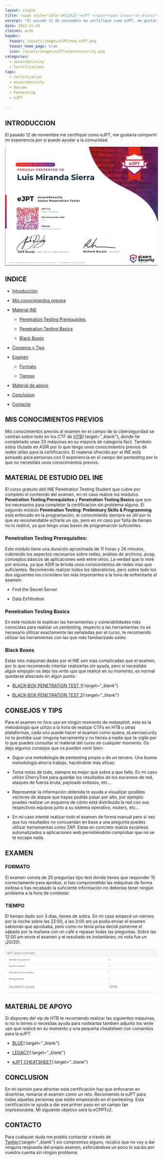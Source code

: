 ```yaml
---
layout: single
title: <span style="color:#E2262E">eJPT </span><span class="en_blanco">-</span><span class="elearnsecurity_rojo"> e</span><span class="elearnsecurity_azul">Learn</span><span class="elearnsecurity_morado">Security </span><span class="en_blanco">- </span><span class="es_rojo">E</span><span class="es_amarillo">S</span><span class="es_rojo">P</span>
excerpt: "El pasado 12 de noviembre me certifiqué como eJPT, me gustaría compartir mi experiencia por si puede ayudar a la comunidad."
date: 2022-11-29
classes: wide
header:
  teaser: /assets/images/eJPT/new_eJPT.png
  teaser_home_page: true
  icon: /assets/images/eJPT/elearnsecurity.png
categories:
  - eLearnSecurity
  - Certifications
tags:
  - Certification
  - eLearnSecurity
  - Review
  - Pentesting
  - eJPT

---
```


## INTRODUCCION

El pasado 12 de noviembre me certifiqué como eJPT, me gustaría compartir mi experiencia por si puede ayudar a la comunidad.

![](../assets/images/eJPT/certificado.png)

## INDICE

- [Introducción](#introduccion)

- [Mis conocimientos previos](#mis-conocimientos-previos)

- [Material INE](#material-de-estudio-del-ine)
  
  - [Penetration Testing Prerequisites](#penetration-testing-prerequisites)
  
  - [Penetration Testing  Basics](#penetration-testing-basics)
  
  - [Black Boxes ](#black-boxes)

- [Consejos y Tips](#consejos-y-tips)

- [Examen](#examen)
  
  - [Formato](#formato)
  
  - [Tiempo](#tiempo)

- [Material de apoyo](#material-de-apoyo)

- [Conclusion](#conclusion)

- [Contacto](#contacto)

## MIS CONOCIMIENTOS PREVIOS

Mis conocimientos previos al examen en el campo de la ciberseguridad se centran sobre todo en los CTF  de [HTB](https://app.hackthebox.com/profile/1104062){:target="_blank"}, donde he completado unas 33 máquinas en su mayoría de categoría fácil. También estoy titulado en ASIR por lo que tengo unos conocimientos previos de redes útiles para la certificación. El material ofrecido por el INE está pensado para personas con 0 experiencia en el campo del pentesting por lo que no necesitáis unos conocimientos previos. 

## MATERIAL DE ESTUDIO DEL INE

El curso gratuito dell INE Penetration Testing Student que cubre por completo el contenido del examen, en mi caso realice los módulos **Penetration Testing Prerequisites** y **Penetration Testing Basics** que son los necesarios para completar la certificación sin problema alguno. El segundo módulo **Penetration Testing: Preliminary Skills & Programming** está enfocado en la programación, el conocimiento siempre es útil por lo que es recomendable echarle un ojo, pero en mi caso por falta de tiempo no lo realicé, ya que tengo unas bases de programación suficientes. 

### Penetration Testing Prerequisites:

Este módulo tiene una duración aproximada de 11 horas y 26 minutos, cubriendo los aspectos necesarios sobre redes, análisis de archivos .pcap, conceptos básicos de aplicaciones web entre otros. La verdad que lo miré por encima, ya que ASIR te brinda unos conocimientos de redes mas que suficientes. Recomiendo realizar todos los laboratorios, pero sobre todo los dos siguientes los considero los más importantes a la hora de enfrentarte al examen:

- Find the Secret Server

- Data Exfiltration 

### Penetration Testing Basics

En este módulo te explican las herramientas y vulnerabilidades más conocidas para realizar un pentesting, respecto a las herramientas no es necesario utilizar exactamente las señaladas por el curso, te recomiendo utilizar las herramientas con las que más familiarizado estés. 

### Black Boxes

Estas tres máquinas dadas por el INE son más complicadas que el examen, por lo que recomiendo intentar realizarlas sin ayuda, pero si necesitáis algún empujón os dejo los write ups que realicé en su momento, es normal quedarse atascado en algún punto:

- [BLACK-BOX PENETRATION TEST 1](https://void4m0n.gitbook.io/certs/ejpt/write-up-black-box-1){:target="_blank"}

- [BLACK-BOX PENETRATION TEST 2](https://void4m0n.gitbook.io/certs/ejpt/write-up-black-box-2){:target="_blank"}

## CONSEJOS Y TIPS

Para el examen no hice uso en ningún momento de metasploit, esta es la metodología que utilizo a la hora de realizar CTFs en HTB u otras plataformas, cada uno puede hacer el examen como quiera, eLearnsecurity no te prohíbe usar ninguna herramienta y no tienes a nadie que te vigile por lo que puedes consultar el material del curso en cualquier momento. Os dejo algunos consejos que os pueden venir bien:

- Sigue una metodología de pentesting propia o de un tercero. Una buena metodología ahorra trabajo, haciéndote más eficaz.

- Toma notas de todo, siempre es mejor que sobre a que falte. En mi caso utilizo CherryTree para guardar los resultados de los escaneos de red, ataques de fuerza bruta, payloads exitosos, etc...

- Representar la información obtenida te ayuda a visualizar posibles vectores de ataque que hayas podido pasar por alto, por ejemplo: puedes realizar un esquema de cómo está distribuida la red con sus respectivos equipos junto a su sistema operativo, routers, etc...

- En mi caso intenté realizar todo el examen de forma manual pero si ves que tus resultados no concuerdan en base a una pregunta puedes utilizar herramientas como ZAP. Estas en concreto realiza escaneos automatizados a aplicaciones web permitiéndote comprobar que no se te escape nada. 

## EXAMEN

### FORMATO

El examen consta de 20 preguntas tipo test donde tienes que responder 15 correctamente para aprobar, si has comprometido las máquinas de forma exitosa o has recabado la suficiente información no deberías tener ningún problema a la hora de contestar. 

### TIEMPO

El tiempo dado son 3 días, tienes de sobra. En mi caso empecé un viernes por la noche sobre las 22:00, a las 3:00 am ya podía enviar el examen sabiendo que aprobaba, pero como no tenía prisa decidí ponerme el sábado por la mañana con un café a repasar todas las preguntas. Sobre las 12:00 am envíe el examen y el resultado es instantáneo, mi nota fue un ¡20/20!.

![](../assets/images/eJPT/nota_final.png)

## MATERIAL DE APOYO

Si dispones del vip de HTB te recomiendo realizar las siguientes máquinas, si no lo tienes o necesitas ayuda para rootearlas también adjunto los write ups que realicé en su momento y una pequeña cheatsheet con comandos para la eJPT:

- [BLUE](https://void4m0n.github.io/Blue-Hack-The-Box/){:target="_blank"}

- [LEGACY](https://void4m0n.github.io/Legacy-Hack-The-Box/){:target="_blank"}

- [eJPT CHEATSHEET](https://void4m0n.gitbook.io/certs/ejpt/ejpt-notes){:target="_blank"}

## CONCLUSION

En mi opinión para afrontar esta certificación hay que enfocarse en divertirse, tomarse el examen como un reto. Recomiendo la eJPT para todas aquellas personas que estén empezando en el pentesting. Esta certificación te  ayuda a dar ese primer paso en un campo tan impresionante. Mi siguiente objetivo será la eCPPTv2.

## CONTACTO

Para cualquier duda me podéis contactar a través de [Twitter](https://twitter.com/Void4m0n){:target="_blank"} sin compromiso alguno, recalco que no voy a dar ninguna respuesta del propio examen, esforzándose un poco lo sacáis por vuestra cuenta sin ningún problema.
